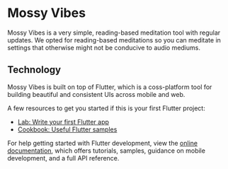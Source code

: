 # Mossy Vibes

Mossy Vibes is a very simple, reading-based meditation tool with regular updates. We opted for reading-based meditations so you can meditate in settings that otherwise might not be conducive to audio mediums.

## Technology
Mossy Vibes is built on top of Flutter, which is a coss-platform tool for building beautiful and consistent UIs across mobile and web. 

A few resources to get you started if this is your first Flutter project:

- [Lab: Write your first Flutter app](https://docs.flutter.dev/get-started/codelab)
- [Cookbook: Useful Flutter samples](https://docs.flutter.dev/cookbook)

For help getting started with Flutter development, view the
[online documentation](https://docs.flutter.dev/), which offers tutorials,
samples, guidance on mobile development, and a full API reference.
